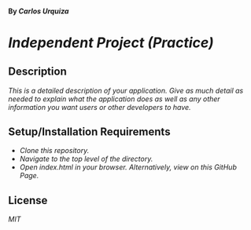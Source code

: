 #### By _**Carlos Urquiza**_

# _Independent Project (Practice)_

## Description

_This is a detailed description of your application. Give as much detail as needed to explain what the application does as well as any other information you want users or other developers to have._

## Setup/Installation Requirements

* _Clone this repository._
* _Navigate to the top level of the directory._
* _Open index.html in your browser. Alternatively, view on this GitHub Page._

## License

_MIT_